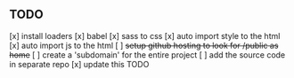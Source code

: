 ## TODO

[x] install loaders
  [x] babel
  [x] sass to css
[x] auto import style to the html
[x] auto import js to the html
[ ] ~~setup github hosting to look for /public as home~~
  [ ] create a 'subdomain' for the entire project
[ ] add the source code in separate repo
[x] update this TODO